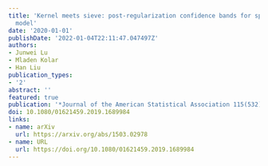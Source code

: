 ```yaml
---
title: 'Kernel meets sieve: post-regularization confidence bands for sparse additive
  model'
date: '2020-01-01'
publishDate: '2022-01-04T22:11:47.047497Z'
authors:
- Junwei Lu
- Mladen Kolar
- Han Liu
publication_types:
- '2'
abstract: ''
featured: true
publication: '*Journal of the American Statistical Association 115(532)*'
doi: 10.1080/01621459.2019.1689984
links:
- name: arXiv
  url: https://arxiv.org/abs/1503.02978
- name: URL
  url: https://doi.org/10.1080/01621459.2019.1689984
---
```

